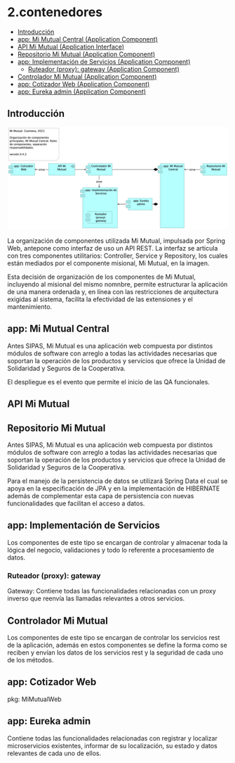 # 2.contenedores

* [Introducción](#Introducción)
* [app: Mi Mutual Central (Application Component)](#app:-mi-mutual-central-application-component)
* [API Mi Mutual (Application Interface)](#api-mi-mutual-application-interface)
* [Repositorio Mi Mutual (Application Component)](#repositorio-mi-mutual-application-component)
* [app: Implementación de Servicios (Application Component)](#app:-implementación-de-servicios-application-component)
  * [Ruteador (proxy): gateway (Application Component)](#ruteador-proxy:-gateway-application-component)
* [Controlador Mi Mutual (Application Component)](#controlador-mi-mutual-application-component)
* [app: Cotizador Web (Application Component)](#app:-cotizador-web-application-component)
* [app: Eureka admin (Application Component)](#app:-eureka-admin-application-component)

## Introducción

![2.contenedores][02.prop.contenedores]

La organización de componentes utilizada Mi Mutual, impulsada por Spring Web, antepone como interfaz de uso un API REST. La interfaz se articula con tres componentes utilitarios: Controller, Service y Repository, los cuales están mediados por el componente misional, Mi Mutual, en la imagen. 

Esta decisión de organización de los componentes de Mi Mutual, incluyendo al misional del mismo nomnbre, permite estructurar la aplicación de una manera ordenada y, en línea con las restricciones de arquitectura exigidas al sistema, facilita la efectividad de las extensiones y el mantenimiento.


## app: Mi Mutual Central

Antes SIPAS, Mi Mutual es una aplicación web compuesta por distintos módulos de software con arreglo a todas las actividades necesarias que soportan la operación de los productos y servicios que ofrece la Unidad de Solidaridad y Seguros de la Cooperativa.

El despliegue es el evento que permite el inicio de las QA funcionales.


## API Mi Mutual

## Repositorio Mi Mutual

Antes SIPAS, Mi Mutual es una aplicación web compuesta por distintos módulos de software con arreglo a todas las actividades necesarias que soportan la operación de los productos y servicios que ofrece la Unidad de Solidaridad y Seguros de la Cooperativa.

Para el manejo de la persistencia de datos se utilizará Spring Data el cual se apoya en la especificación de JPA y en la implementación de HIBERNATE además de complementar esta capa de persistencia con nuevas funcionalidades que facilitan el acceso a datos.


## app: Implementación de Servicios

Los componentes de este tipo se encargan de controlar y almacenar toda la lógica del negocio, validaciones y todo lo referente a procesamiento de datos.


### Ruteador (proxy): gateway

Gateway: Contiene todas las funcionalidades relacionadas con un proxy inverso que reenvía las llamadas relevantes a otros servicios.


## Controlador Mi Mutual

Los componentes de este tipo se encargan de controlar los servicios rest de la aplicación, además en estos componentes se define la forma como se reciben y envían los datos de los servicios rest y la seguridad de cada uno de los métodos.

## app: Cotizador Web

pkg: MiMutualWeb



## app: Eureka admin

Contiene todas las funcionalidades relacionadas con registrar y localizar microservicios existentes, informar de su localización, su estado y datos relevantes de cada uno de ellos.


[02.prop.contenedores]: contd/docx/02.prop.contenedores.png
[^1]: Generated: Mon Jul 22 2024 17:14:13 GMT-0500 (COT)
